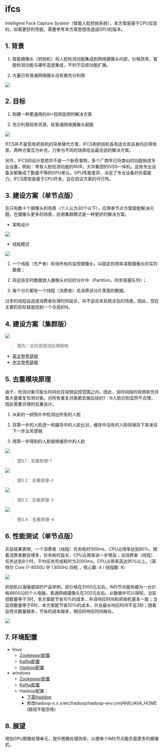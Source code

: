 # ifcs
 Intelligent Face Capture System（智能人脸抓拍系统），本方案是基于CPU实现的，如需更好的性能，需要参考本方案思想改造成GPU的版本。
 
## 1. 背景

1. 智能摄像头（抓拍机）将人脸检测功能集成到网络摄像头内部，价格昂贵，智能检测功能与硬件高度集成，不利于后续功能扩展。

2. 大量已有普通网络摄头没有被充分利用

![](https://github.com/xuzhijvn/ims/blob/master/images/background.png)

## 2. 目标

1. 构建一种更通用的AI+视频监控的解决方案

2. 充分利用现有资源，给普通网络摄像头赋能

![](https://github.com/xuzhijvn/ims/blob/master/images/aims.png)

IFCS并不是现有抓拍机的简单替代方案，IFCS和抓拍机各有适合其自身的应用场景，两种方案互为补充，力争为不同的场景给出最合适的解决方案。

另外，IFCS的设计思想并不是一个新奇事物，多个厂商早已将类似的功能制成专业设备，例如：带有人脸检测功能的NVR，大华集团的IVSS一体机。这些专业设备全都集成了数量不等的GPU单元，GPU性能差异，决定了专业设备的负载能力。IFCS原型是基于CPU开发，旨在验证方案的可行性。


## 3. 建设方案（单节点版）

在只有数十个摄像头的场景（个人认为30个以下），应用单节点方案就能解决问题。在摄像头更多的场景，应用集群模式是一种更好的解决方案。

* 架构设计

![](https://github.com/xuzhijvn/ims/blob/master/images/architecture.png)

* 线程模式

![](https://github.com/xuzhijvn/ims/blob/master/images/thread-model.png)

1. 一个线程（生产者）轮询所有的监控摄像头，以固定的频率读取摄像头的实时数据；

2. 将这些实时数据放入摄像头对应的分片中（Partition，同步阻塞队列）；

3.  每个分片都有一个线程（消费者）去消费该分片里面的数据。


过多的线程会造成消费者处理时间延长，并不适合本系统涉及的场景。因此，现在主要的目标就是找到一个合适的N。


## 4. 建设方案（集群版）


[![](https://res.infoq.com/articles/video-stream-analytics-opencv/en/resources/figure1.png)](https://www.infoq.com/articles/video-stream-analytics-opencv "实时视频流处理架构设计")
> 图为：实时视频流处理架构

+ [英文参考链接](https://www.infoq.com/articles/video-stream-analytics-opencv)
+ [中文参考链接](https://infoq.cn/article/video-stream-analytics-opencv)


## 5. 去重模块原理

由于，检测对象可能长时间处在视频监控范围之内，因此，该时间段的视频帧充斥着大量重复检测对象。对所有重复对象都去做后续的1：N人脸识别显然不合理，因此需要合理的去重设计。

1. 从新的一帧照片中检测出所有的人脸

2. 将第一步的人脸逐一和缓存中的人脸比对，缓存中没有的人脸则保存下来发往下一步业务逻辑

3. 用第一步得到的人脸替换缓存中的人脸

![](https://github.com/xuzhijvn/ims/blob/master/images/deduplicate-1.png)
> 图5.1：去重原理-1

![](https://github.com/xuzhijvn/ims/blob/master/images/deduplicate-2.png)
> 图5.2：去重原理-2

![](https://github.com/xuzhijvn/ims/blob/master/images/deduplicate-3.png)
> 图5.3：去重原理-3

![](https://github.com/xuzhijvn/ims/blob/master/images/deduplicate-4.png)
> 图5.4：去重原理-4

## 6. 性能测试（单节点版）

实验结果表明，一个消费者（线程）任务耗时300ms、CPU占用率达到80%，随着消费者数目增多，任务耗时延长，CPU占用率进一步增高；当消费者（线程）任务达到8个时，平均任务完成耗时为2000ms，CPU占用率高达95%以上。（英特尔 Core i7-8550U @ 1.80GHz 四核 ，核心数: 4 / 线程数: 8）

![](https://github.com/xuzhijvn/ims/blob/master/images/performance-1.png)

抓拍机以海康威视的产品举例，其价格在2000元左右，IMS节点服务器为一台价格4800元的个人电脑，普通网络摄像头在200元左右。从数据中可以得知，当监控数量等于3时，本方案能节省10%的成本，并且响应时间和抓拍机基本一致；当监控数量等于6时，本方案能节省50%的成本，并且最长响应时间不足2秒；随着监控点数量越多，节省的成本越多，相应的响应时间越长。

![](https://github.com/xuzhijvn/ims/blob/master/images/performance-2.png)


    
## 7. 环境配置
+ linux
    + [Zookeeper配置](https://github.com)
    + [Kafka配置](https://github.com)
    + [Hadoop配置](https://github.com)
+ windows
    + [Zookeeper配置](https://www.jianshu.com/p/f7037105db46)
    + [Kafka配置](https://www.jianshu.com/p/64d25dcf8300)
    + Hadoop配置：
      * [下载Haddop](http://hadoop.apache.org/releases.html)
      * 修改hadoop-x.x.x/etc/hadoop/hadoop-env.cmd中的JAVA_HOME (路径不能空格)
     
## 8. 展望

增加GPU图像处理单元，提升图像处理效率，以便单个IMS节点能负载更多的摄像机。

